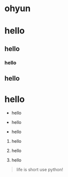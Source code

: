 # ohyun

# hello

## hello

### hello

## hello

# hello

* hello

* hello

* hello

1. hello

2. hello

3. hello

> life is short use python!
